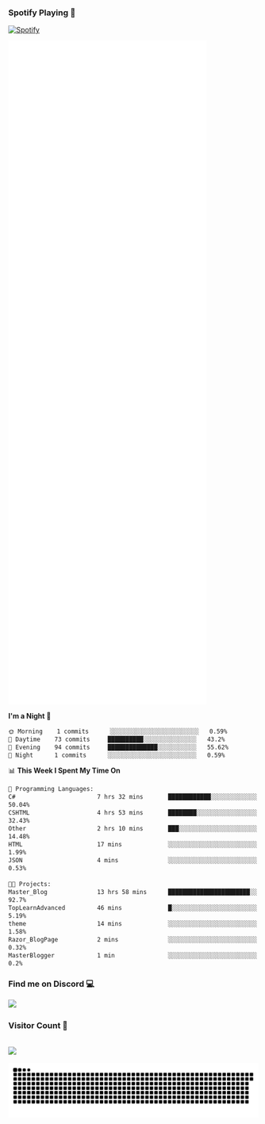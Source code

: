 ### Spotify Playing 🎵
[![Spotify](https://spotify-livestats-callme-milad.vercel.app/api/spotify)](https://open.spotify.com/user/314mrt6dxn5cqoxklh3thbwlr6by)

<img align="center" src="/github-metrics.svg" alt="Metrics" width="400">

<!--START_SECTION:waka-->
**I'm a Night 🦉** 

```text
🌞 Morning    1 commits      ░░░░░░░░░░░░░░░░░░░░░░░░░   0.59% 
🌆 Daytime    73 commits     ██████████░░░░░░░░░░░░░░░   43.2% 
🌃 Evening    94 commits     ██████████████░░░░░░░░░░░   55.62% 
🌙 Night      1 commits      ░░░░░░░░░░░░░░░░░░░░░░░░░   0.59%

```


📊 **This Week I Spent My Time On** 

```text
💬 Programming Languages: 
C#                       7 hrs 32 mins       ████████████░░░░░░░░░░░░░   50.04% 
CSHTML                   4 hrs 53 mins       ████████░░░░░░░░░░░░░░░░░   32.43% 
Other                    2 hrs 10 mins       ███░░░░░░░░░░░░░░░░░░░░░░   14.48% 
HTML                     17 mins             ░░░░░░░░░░░░░░░░░░░░░░░░░   1.99% 
JSON                     4 mins              ░░░░░░░░░░░░░░░░░░░░░░░░░   0.53%

🐱‍💻 Projects: 
Master_Blog              13 hrs 58 mins      ███████████████████████░░   92.7% 
TopLearnAdvanced         46 mins             █░░░░░░░░░░░░░░░░░░░░░░░░   5.19% 
theme                    14 mins             ░░░░░░░░░░░░░░░░░░░░░░░░░   1.58% 
Razor_BlogPage           2 mins              ░░░░░░░░░░░░░░░░░░░░░░░░░   0.32% 
MasterBlogger            1 min               ░░░░░░░░░░░░░░░░░░░░░░░░░   0.2%

```


<!--END_SECTION:waka-->

### Find me on Discord 💻
<a href="https://discord.gg/t35EjYprS6" rel="nofollow"> 
  <img src="https://discord.c99.nl/widget/theme-3/977957889358573609.png" data-canonical-src="https://discord.c99.nl/widget/theme-3/977957889358573609.png" style="max-width: 100%;"></a>

### Visitor Count 🔢
<p align="left"> 
  <br>
  <img src="https://profile-counter.glitch.me/callme-devil/count.svg" />
</p>

<img src="https://github.com/callme-devil/callme-devil/blob/output/github-contribution-grid-snake.svg" alt="snake" style="max-width: 100%;">
